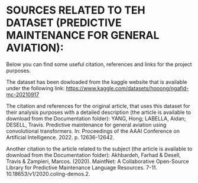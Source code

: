 # SOURCES RELATED TO TEH DATASET (PREDICTIVE MAINTENANCE FOR GENERAL AVIATION):

Below you can find some useful citation, references and links for the project purposes.


The dataset has been dowloaded from the kaggle website that is available under the following link: https://www.kaggle.com/datasets/hooong/ngafid-mc-20210917


The citation and references for the original article, that uses this dataset for their analysis purposes with a detailed description (the article is available to download from the Documentation folder):
YANG, Hong; LABELLA, Aidan; DESELL, Travis. Predictive maintenance for general aviation using convolutional transformers. In: Proceedings of the AAAI Conference on Artificial Intelligence. 2022. p. 12636-12642.


Another citation to the article related to the subject (the article is available to download from the Documentation folder):
Akhbardeh, Farhad & Desell, Travis & Zampieri, Marcos. (2020). MaintNet: A Collaborative Open-Source Library for Predictive Maintenance Language Resources. 7-11. 10.18653/v1/2020.coling-demos.2. 